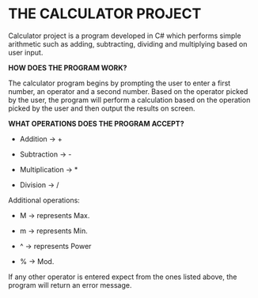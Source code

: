 # THE CALCULATOR PROJECT

Calculator project is a program developed in C# which performs simple arithmetic such as adding, subtracting, dividing and multiplying based on user input. 

**HOW DOES THE PROGRAM WORK?**

The calculator program begins by prompting the user to enter a first number, an operator and a second number. Based on the operator picked by the user, the program 
will perform a calculation based on the operation picked by the user and then output the results on screen. 


**WHAT OPERATIONS DOES THE PROGRAM ACCEPT?**
* Addition -> +

* Subtraction -> -
  
* Multiplication -> *

* Division -> /

Additional operations: 

* M -> represents Max.

* m -> represents Min.

* ^ -> represents Power 

* % -> Mod.

If any other operator is entered expect from the ones listed above, the program will return an error message.
